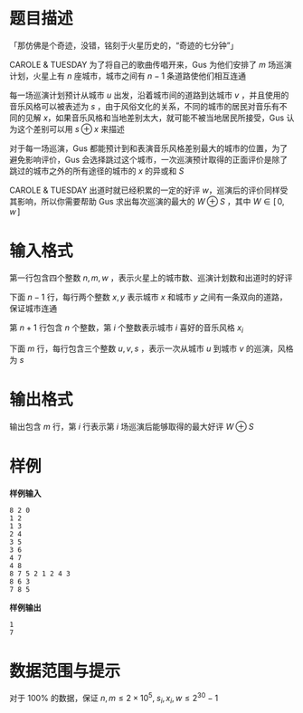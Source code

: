 
# 题目描述

「那仿佛是个奇迹，没错，铭刻于火星历史的，“奇迹的七分钟”」

$\text{CAROLE & TUESDAY}$ 为了将自己的歌曲传唱开来，$\text{Gus}$ 为他们安排了 $m$ 场巡演计划，火星上有 $n$ 座城市，城市之间有 $n-1$ 条道路使他们相互连通

每一场巡演计划预计从城市 $u$ 出发，沿着城市间的道路到达城市 $v$ ，并且使用的音乐风格可以被表述为 $s$ ，由于风俗文化的关系，不同的城市的居民对音乐有不同的见解 $x$，如果音乐风格和当地差别太大，就可能不被当地居民所接受，$\text{Gus}$ 认为这个差别可以用 $s\oplus x$ 来描述

对于每一场巡演，$\text{Gus}$ 都能预计到和表演音乐风格差别最大的城市的位置，为了避免影响评价，$\text{Gus}$ 会选择跳过这个城市，一次巡演预计取得的正面评价是除了跳过的城市之外的所有途径的城市的 $x$ 的异或和 $S$

$\text{CAROLE & TUESDAY}$ 出道时就已经积累的一定的好评 $w$，巡演后的评价同样受其影响，所以你需要帮助 $\text{Gus}$ 求出每次巡演的最大的 $W\oplus S$ ，其中 $W\in[\,0,\,w\,]$

# 输入格式

第一行包含四个整数 $n,\,m,\,w$ ，表示火星上的城市数、巡演计划数和出道时的好评

下面 $n-1$ 行，每行两个整数 $x,\,y$ 表示城市 $x$ 和城市 $y$ 之间有一条双向的道路，保证城市连通

第 $n+1$ 行包含 $n$ 个整数，第 $i$ 个整数表示城市 $i$ 喜好的音乐风格 $x_i$

下面 $m$ 行，每行包含三个整数 $u,\,v,\,s$ ，表示一次从城市 $u$ 到城市 $v$ 的巡演，风格为 $s$

# 输出格式

输出包含 $m$ 行，第 $i$ 行表示第 $i$ 场巡演后能够取得的最大好评 $W\oplus S$

# 样例

**样例输入**
```
8 2 0
1 2
1 3
2 4
3 5
3 6
4 7
4 8
8 7 5 2 1 2 4 3
8 6 3
7 8 5
```

**样例输出**
```
1
7
```

# 数据范围与提示

对于 $100\%$ 的数据，保证 $n,m\le2\times10^5,\;s_i,x_i,w\le2^{30}-1$

